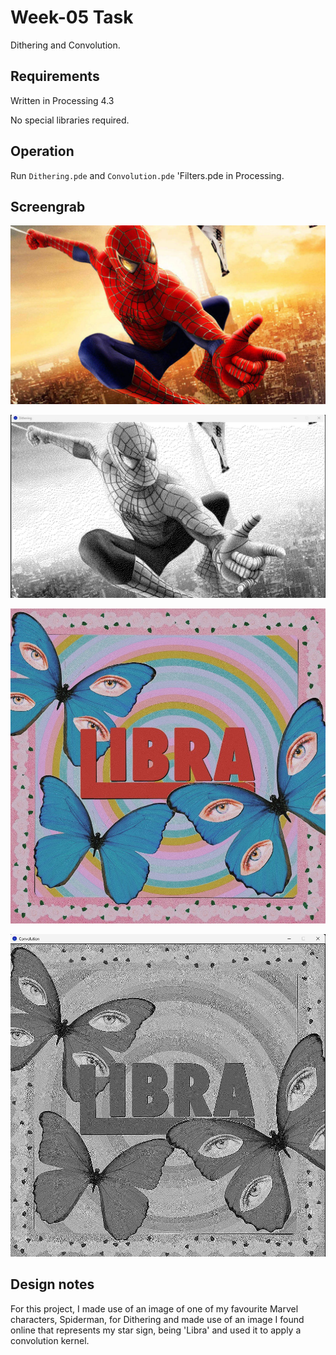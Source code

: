 # Week-05 Task

Dithering and Convolution.

## Requirements

Written in Processing 4.3

No special libraries required.

## Operation

Run `Dithering.pde` and `Convolution.pde` 'Filters.pde in Processing. 

## Screengrab


![image alt](https://github.com/Jollyboytheo/Computational-Practices-Sound-and-Image-Processing-/blob/4eb510ed3cfad988d5dbfcb1fcc5199e4718ab29/Week%205/Dithering/spider-man.jpg)

![image alt](https://github.com/Jollyboytheo/Computational-Practices-Sound-and-Image-Processing-/blob/9e3100441cd952a54c57eebf073c9f43e2632684/Week%205/Dithering/spider-man%20(B%26W).jpg)


![image alt](https://github.com/Jollyboytheo/Computational-Practices-Sound-and-Image-Processing-/blob/d239fa52076c9e694f1257182100710cc5c04260/Week%205/Convolution/LIBRA.jpg)

![image alt](https://github.com/Jollyboytheo/Computational-Practices-Sound-and-Image-Processing-/blob/c5c28a72f85510956923352913edfe96574cd450/Week%205/Convolution/LIBRA%20(B%26W).png)



## Design notes

For this project, I made use of an image of one of my favourite Marvel characters, Spiderman, for Dithering and made use of an image I found online that represents my star sign, being 'Libra' and used it to apply a convolution kernel.

